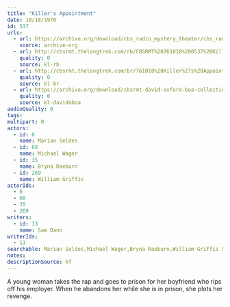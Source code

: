 ```yaml
---
title: "Killer's Appointment"
date: 10/18/1976
id: 537
urls: 
  - url: https://archive.org/download/cbs_radio_mystery_theater/cbs_radio_mystery_theater-0501-0550.zip/cbs_radio_mystery_theater-0501-0550%2Fcbsrmt_0537_killers_appointment.mp3
    source: archive-org
  - url: http://cbsrmt.thelongtrek.com/rb/CBSRMT%20761018%200537%20Killer%27s%20Appointment_wbbm_rb.mp3
    quality: 0
    source: kl-rb
  - url: http://cbsrmt.thelongtrek.com/br/761018%20Killer%27s%20Appointment%20-%20WOR.mp3
    quality: 0
    source: kl-br
  - url: https://archive.org/download/cbsrmt-david-oxford-boa-collection/CBSRMT-761018-0537-Killer's-Appointment-(128-48)_WBBM-JE-{BoA}.mp3
    quality: 0
    source: kl-davidoboa
audioQuality: 0
tags: 
multipart: 0
actors:  
  - id: 6
    name: Marian Seldes  
  - id: 68
    name: Michael Wager  
  - id: 35
    name: Bryna Raeburn  
  - id: 269
    name: William Griffis
actorIds:  
  - 6  
  - 68  
  - 35  
  - 269
writers:  
  - id: 13
    name: Sam Dann
writerIds:  
  - 13
searchable: Marian Seldes,Michael Wager,Bryna Raeburn,William Griffis Sam Dann
notes: 
descriptionSource: kf
---
```

A young woman takes the rap and goes to prison for her boyfriend who rips off his employer. When he abandons her while she is in prison, she plots her revenge.